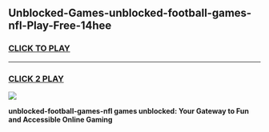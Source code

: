 
## Unblocked-Games-unblocked-football-games-nfl-Play-Free-14hee
<h3>
<a href="https://premium76.site?title=unblocked-football-games-nfl&ref=19M">CLICK TO PLAY</a></h3>
<hr>

<h3>
<a href="https://premium76.site?title=unblocked-football-games-nfl&ref=19M">CLICK 2 PLAY</a>
  
</h3>

<a href="https://premium76.site?title=unblocked-football-games-nfl&ref=19M"><img src="https://clearcache.store/games.png"></a>


**unblocked-football-games-nfl games unblocked: Your Gateway to Fun and Accessible Online Gaming**
